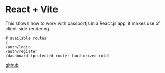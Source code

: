 # React + Vite

This shows how to work with passportjs in a React.js app, it makes use of client-side rendering.
```
# available routes
/
/auth/login
/auth/register
/dashboard (protected route) (authorized role)
```

[github](https://github.com/forinda/react-router-protected-routes-ts)